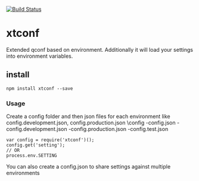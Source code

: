 [![Build Status](https://travis-ci.org/Kevnz/xtconf.png?branch=master)](https://travis-ci.org/Kevnz/xtconf)

# xtconf

Extended qconf based on environment. Additionally it will load your settings into environment variables.

## install

```
npm install xtconf --save
```

### Usage

Create a config folder and then json files for each environment like config.development.json, config.production.json
\config
-config.json
-config.development.json
-config.production.json
-config.test.json

```
var config = require('xtconf')();
config.get('setting');
// OR
process.env.SETTING
```

You can also create a config.json to share settings against multiple environments
